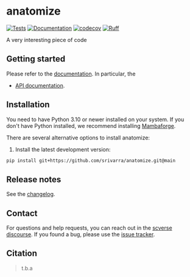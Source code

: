 # anatomize

[![Tests][badge-tests]][link-tests]
[![Documentation][badge-docs]][link-docs]
[![codecov][badge-codecov]][link-codecov]
[![Ruff][badge-ruff]][link-ruff]

[badge-tests]: https://img.shields.io/github/actions/workflow/status/srivarra/anatomize/test.yaml?branch=main
[badge-docs]: https://img.shields.io/readthedocs/anatomize
[badge-codecov]: https://codecov.io/github/srivarra/anatomize/graph/badge.svg?token=H78BXNGI6W
[badge-ruff]: https://img.shields.io/endpoint?url=https://raw.githubusercontent.com/astral-sh/ruff/main/assets/badge/v2.json

A very interesting piece of code

## Getting started

Please refer to the [documentation][link-docs]. In particular, the

-   [API documentation][link-api].

## Installation

You need to have Python 3.10 or newer installed on your system. If you don't have
Python installed, we recommend installing [Mambaforge](https://github.com/conda-forge/miniforge#mambaforge).

There are several alternative options to install anatomize:

<!--
1) Install the latest release of `anatomize` from [PyPI][link-pypi]:

```bash
pip install anatomize
```
-->

1. Install the latest development version:

```bash
pip install git+https://github.com/srivarra/anatomize.git@main
```

## Release notes

See the [changelog][changelog].

## Contact

For questions and help requests, you can reach out in the [scverse discourse][scverse-discourse].
If you found a bug, please use the [issue tracker][issue-tracker].

## Citation

> t.b.a

[scverse-discourse]: https://discourse.scverse.org/
[issue-tracker]: https://github.com/srivarra/anatomize/issues
[changelog]: https://anatomize.readthedocs.io/latest/changelog.html
[link-docs]: https://anatomize.readthedocs.io
[link-api]: https://anatomize.readthedocs.io/latest/api.html
[link-pypi]: https://pypi.org/project/anatomize
[link-codecov]: https://codecov.io/github/srivarra/anatomize
[link-tests]: https://github.com/srivarra/anatomize/actions/workflows/test.yml
[link-ruff]: https://github.com/astral-sh/ruff
